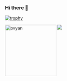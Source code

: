 ### Hi there 👋

[![trophy](https://github-profile-trophy.vercel.app/?username=ovyan&theme=onedark)](https://github.com/ryo-ma/github-profile-trophy)


<div>
<img height="170" align="left" src="https://github-readme-stats.vercel.app/api?username=ovyan&count_private=true&include_all_commits=true&theme=onedark" alt="ovyan" />
<img src="https://github-readme-stats.vercel.app/api/top-langs/?username=ovyan&layout=compact&theme=onedark&langs_count=15" />
</div>


<!--
**ovyan/ovyan** is a ✨ _special_ ✨ repository because its `README.md` (this file) appears on your GitHub profile.

Here are some ideas to get you started:

- 🔭 I’m currently working on ...
- 🌱 I’m currently learning ...
- 👯 I’m looking to collaborate on ...
- 🤔 I’m looking for help with ...
- 💬 Ask me about ...
- 📫 How to reach me: ...
- 😄 Pronouns: ...
- ⚡ Fun fact: ...
-->
